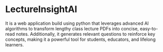 # LectureInsightAI
It is a web application build using python that leverages advanced AI algorithms to transform lengthy class lecture PDFs into concise, easy-to-read notes. Additionally, it generates relevant questions to reinforce key concepts, making it a powerful tool for students, educators, and lifelong learners. 
